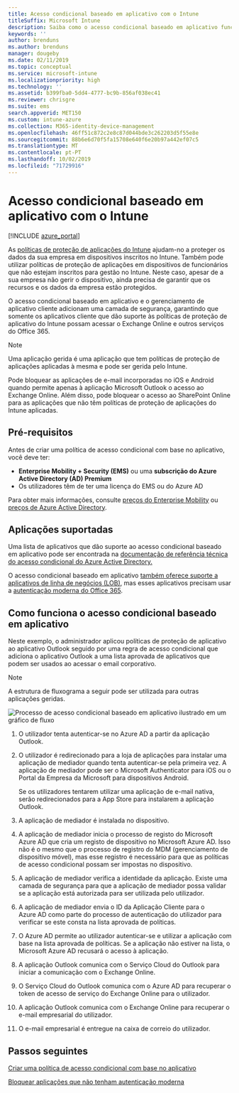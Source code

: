 ```yaml
---
title: Acesso condicional baseado em aplicativo com o Intune
titleSuffix: Microsoft Intune
description: Saiba como o acesso condicional baseado em aplicativo funciona com o Intune.
keywords: ''
author: brenduns
ms.author: brenduns
manager: dougeby
ms.date: 02/11/2019
ms.topic: conceptual
ms.service: microsoft-intune
ms.localizationpriority: high
ms.technology: ''
ms.assetid: b399fba0-5dd4-4777-bc9b-856af038ec41
ms.reviewer: chrisgre
ms.suite: ems
search.appverid: MET150
ms.custom: intune-azure
ms.collection: M365-identity-device-management
ms.openlocfilehash: 46ff51c872c2e8c87d044bde3c262203d5f55e8e
ms.sourcegitcommit: 88b6e6d70f5fa15708e640f6e20b97a442ef07c5
ms.translationtype: MT
ms.contentlocale: pt-PT
ms.lasthandoff: 10/02/2019
ms.locfileid: "71729916"
---
```

# <a name="app-based-conditional-access-with-intune"></a>Acesso condicional baseado em aplicativo com o Intune

[!INCLUDE [azure_portal](../includes/azure_portal.md)]

As [políticas de proteção de aplicações do Intune](../apps/app-protection-policy.md) ajudam-no a proteger os dados da sua empresa em dispositivos inscritos no Intune. Também pode utilizar políticas de proteção de aplicações em dispositivos de funcionários que não estejam inscritos para gestão no Intune. Neste caso, apesar de a sua empresa não gerir o dispositivo, ainda precisa de garantir que os recursos e os dados da empresa estão protegidos.

O acesso condicional baseado em aplicativo e o gerenciamento de aplicativo cliente adicionam uma camada de segurança, garantindo que somente os aplicativos cliente que dão suporte às políticas de proteção de aplicativo do Intune possam acessar o Exchange Online e outros serviços do Office 365.

> [!NOTE]
> Uma aplicação gerida é uma aplicação que tem políticas de proteção de aplicações aplicadas à mesma e pode ser gerida pelo Intune.

Pode bloquear as aplicações de e-mail incorporadas no iOS e Android quando permite apenas à aplicação Microsoft Outlook o acesso ao Exchange Online. Além disso, pode bloquear o acesso ao SharePoint Online para as aplicações que não têm políticas de proteção de aplicações do Intune aplicadas.

## <a name="prerequisites"></a>Pré-requisitos
Antes de criar uma política de acesso condicional com base no aplicativo, você deve ter:

- **Enterprise Mobility + Security (EMS)** ou uma **subscrição do Azure Active Directory (AD) Premium**
- Os utilizadores têm de ter uma licença do EMS ou do Azure AD

Para obter mais informações, consulte [preços do Enterprise Mobility](https://www.microsoft.com/cloud-platform/enterprise-mobility-pricing) ou [preços de Azure Active Directory](https://azure.microsoft.com/pricing/details/active-directory/).

## <a name="supported-apps"></a>Aplicações suportadas

Uma lista de aplicativos que dão suporte ao acesso condicional baseado em aplicativo pode ser encontrada na [documentação de referência técnica do acesso condicional do Azure Active Directory.](https://docs.microsoft.com/azure/active-directory/active-directory-conditional-access-technical-reference)

O acesso condicional baseado em aplicativo [também oferece suporte a aplicativos de linha de negócios (LOB)](app-modern-authentication-block.md), mas esses aplicativos precisam usar a [autenticação moderna do Office 365](https://support.office.com/article/Using-Office-365-modern-authentication-with-Office-clients-776c0036-66fd-41cb-8928-5495c0f9168a). 

## <a name="how-app-based-conditional-access-works"></a>Como funciona o acesso condicional baseado em aplicativo

Neste exemplo, o administrador aplicou políticas de proteção de aplicativo ao aplicativo Outlook seguido por uma regra de acesso condicional que adiciona o aplicativo Outlook a uma lista aprovada de aplicativos que podem ser usados ao acessar o email corporativo.

> [!NOTE]
> A estrutura de fluxograma a seguir pode ser utilizada para outras aplicações geridas.

![Processo de acesso condicional baseado em aplicativo ilustrado em um gráfico de fluxo](./media/app-based-conditional-access-intune/ca-intune-common-ways-3.png)

1. O utilizador tenta autenticar-se no Azure AD a partir da aplicação Outlook.

2. O utilizador é redirecionado para a loja de aplicações para instalar uma aplicação de mediador quando tenta autenticar-se pela primeira vez. A aplicação de mediador pode ser o Microsoft Authenticator para iOS ou o Portal da Empresa da Microsoft para dispositivos Android.

   Se os utilizadores tentarem utilizar uma aplicação de e-mail nativa, serão redirecionados para a App Store para instalarem a aplicação Outlook.

3. A aplicação de mediador é instalada no dispositivo.

4. A aplicação de mediador inicia o processo de registo do Microsoft Azure AD que cria um registo de dispositivo no Microsoft Azure AD. Isso não é o mesmo que o processo de registro do MDM (gerenciamento de dispositivo móvel), mas esse registro é necessário para que as políticas de acesso condicional possam ser impostas no dispositivo.

5. A aplicação de mediador verifica a identidade da aplicação. Existe uma camada de segurança para que a aplicação de mediador possa validar se a aplicação está autorizada para ser utilizada pelo utilizador.

6. A aplicação de mediador envia o ID da Aplicação Cliente para o Azure AD como parte do processo de autenticação do utilizador para verificar se este consta na lista aprovada de políticas.

7. O Azure AD permite ao utilizador autenticar-se e utilizar a aplicação com base na lista aprovada de políticas. Se a aplicação não estiver na lista, o Microsoft Azure AD recusará o acesso à aplicação.

8. A aplicação Outlook comunica com o Serviço Cloud do Outlook para iniciar a comunicação com o Exchange Online.

9. O Serviço Cloud do Outlook comunica com o Azure AD para recuperar o token de acesso de serviço do Exchange Online para o utilizador.

10. A aplicação Outlook comunica com o Exchange Online para recuperar o e-mail empresarial do utilizador.

11. O e-mail empresarial é entregue na caixa de correio do utilizador.

## <a name="next-steps"></a>Passos seguintes
[Criar uma política de acesso condicional com base no aplicativo](app-based-conditional-access-intune-create.md)

[Bloquear aplicações que não tenham autenticação moderna](app-modern-authentication-block.md)
